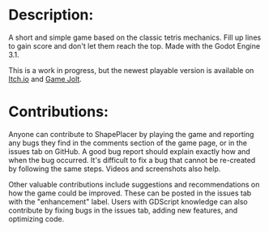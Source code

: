 ﻿# Description:

A short and simple game based on the classic tetris mechanics. Fill up lines to gain score and don't let them reach the top. Made with the Godot Engine 3.1.

This is a work in progress, but the newest playable version is available on [Itch.io](https://plaincrown.itch.io/) and [Game Jolt](https://gamejolt.com/@PlainCrown/games).

# Contributions:

Anyone can contribute to ShapePlacer by playing the game and reporting any bugs they find in the comments section of the game page, or in the issues tab on GitHub. A good bug report should explain exactly how and when the bug occurred. It's difficult to fix a bug that cannot be re-created by following the same steps. Videos and screenshots also help.

Other valuable contributions include suggestions and recommendations on how the game could be improved. These can be posted in the issues tab with the "enhancement" label. Users with GDScript knowledge can also contribute by fixing bugs in the issues tab, adding new features, and optimizing code.